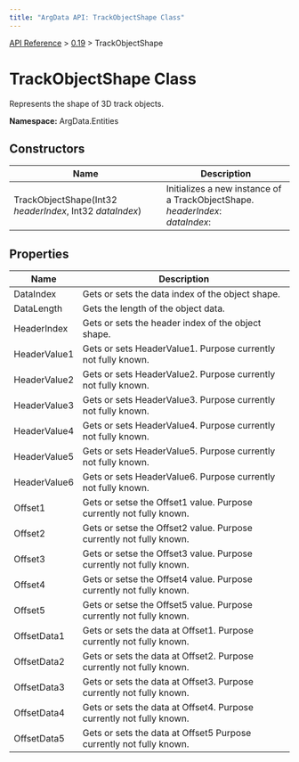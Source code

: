 ```yaml
---
title: "ArgData API: TrackObjectShape Class"
---
```


[API Reference](/argdata/api) &gt; [0.19](/argdata/api/0.19) &gt; TrackObjectShape

# TrackObjectShape Class

Represents the shape of 3D track objects.

**Namespace:** ArgData.Entities

## Constructors

<table class="table table-bordered table-striped ">
<thead>
  <tr>
    <th>Name</th>
    <th>Description</th>
  </tr>
</thead>
<tbody>
  <tr>
    <td>TrackObjectShape(Int32 <em>headerIndex</em>, Int32 <em>dataIndex</em>)</td>
    <td>Initializes a new instance of a TrackObjectShape.<br /><em>headerIndex</em>: <br /><em>dataIndex</em>: <br /></td>
  </tr>
</tbody>
</table>


## Properties

<table class="table table-bordered table-striped ">
<thead>
  <tr>
    <th>Name</th>
    <th>Description</th>
  </tr>
</thead>
<tbody>
  <tr>
    <td>DataIndex</td>
    <td>Gets or sets the data index of the object shape.</td>
  </tr>
  <tr>
    <td>DataLength</td>
    <td>Gets the length of the object data.</td>
  </tr>
  <tr>
    <td>HeaderIndex</td>
    <td>Gets or sets the header index of the object shape.</td>
  </tr>
  <tr>
    <td>HeaderValue1</td>
    <td>Gets or sets HeaderValue1. Purpose currently not fully known.</td>
  </tr>
  <tr>
    <td>HeaderValue2</td>
    <td>Gets or sets HeaderValue2. Purpose currently not fully known.</td>
  </tr>
  <tr>
    <td>HeaderValue3</td>
    <td>Gets or sets HeaderValue3. Purpose currently not fully known.</td>
  </tr>
  <tr>
    <td>HeaderValue4</td>
    <td>Gets or sets HeaderValue4. Purpose currently not fully known.</td>
  </tr>
  <tr>
    <td>HeaderValue5</td>
    <td>Gets or sets HeaderValue5. Purpose currently not fully known.</td>
  </tr>
  <tr>
    <td>HeaderValue6</td>
    <td>Gets or sets HeaderValue6. Purpose currently not fully known.</td>
  </tr>
  <tr>
    <td>Offset1</td>
    <td>Gets or setse the Offset1 value. Purpose currently not fully known.</td>
  </tr>
  <tr>
    <td>Offset2</td>
    <td>Gets or setse the Offset2 value. Purpose currently not fully known.</td>
  </tr>
  <tr>
    <td>Offset3</td>
    <td>Gets or setse the Offset3 value. Purpose currently not fully known.</td>
  </tr>
  <tr>
    <td>Offset4</td>
    <td>Gets or setse the Offset4 value. Purpose currently not fully known.</td>
  </tr>
  <tr>
    <td>Offset5</td>
    <td>Gets or setse the Offset5 value. Purpose currently not fully known.</td>
  </tr>
  <tr>
    <td>OffsetData1</td>
    <td>Gets or sets the data at Offset1. Purpose currently not fully known.</td>
  </tr>
  <tr>
    <td>OffsetData2</td>
    <td>Gets or sets the data at Offset2. Purpose currently not fully known.</td>
  </tr>
  <tr>
    <td>OffsetData3</td>
    <td>Gets or sets the data at Offset3. Purpose currently not fully known.</td>
  </tr>
  <tr>
    <td>OffsetData4</td>
    <td>Gets or sets the data at Offset4. Purpose currently not fully known.</td>
  </tr>
  <tr>
    <td>OffsetData5</td>
    <td>Gets or sets the data at Offset5 Purpose currently not fully known.</td>
  </tr>
</tbody>
</table>


